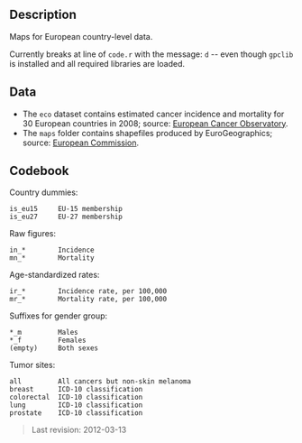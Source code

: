 ## Description

Maps for European country-level data.

Currently breaks at line of `code.r` with the message: `d` -- even though `gpclib` is installed and all required libraries are loaded.

## Data

- The `eco` dataset contains estimated cancer incidence and mortality for 30 European countries in 2008; source: [European Cancer Observatory][1].
- The `maps` folder contains shapefiles produced by EuroGeographics; source: [European Commission][2].

[1]: http://eu-cancer.iarc.fr/
[2]: http://epp.eurostat.ec.europa.eu/portal/page/portal/gisco/popups/references/administrative_units_statistical_units_1

## Codebook

Country dummies:

	is_eu15		EU-15 membership
	is_eu27		EU-27 membership

Raw figures:

	in_*		Incidence
	mn_*		Mortality

Age-standardized rates:

	ir_*		Incidence rate, per 100,000
	mr_*		Mortality rate, per 100,000

Suffixes for gender group:

	*_m			Males
	*_f			Females
	(empty)		Both sexes
	
Tumor sites:

	all			All cancers but non-skin melanoma
	breast		ICD-10 classification
	colorectal	ICD-10 classification
	lung		ICD-10 classification
	prostate	ICD-10 classification

> Last revision: 2012-03-13